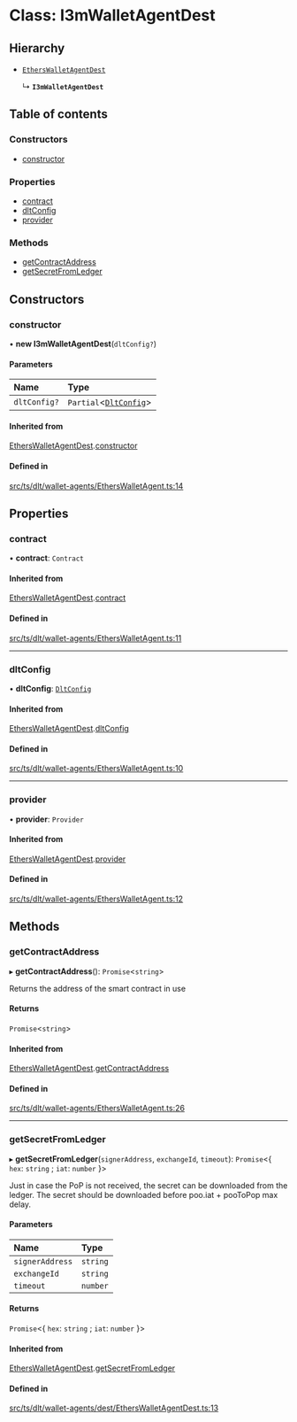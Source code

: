 # Class: I3mWalletAgentDest

## Hierarchy

- [`EthersWalletAgentDest`](Signers.EthersWalletAgentDest.md)

  ↳ **`I3mWalletAgentDest`**

## Table of contents

### Constructors

- [constructor](I3mWalletAgentDest.md#constructor)

### Properties

- [contract](I3mWalletAgentDest.md#contract)
- [dltConfig](I3mWalletAgentDest.md#dltconfig)
- [provider](I3mWalletAgentDest.md#provider)

### Methods

- [getContractAddress](I3mWalletAgentDest.md#getcontractaddress)
- [getSecretFromLedger](I3mWalletAgentDest.md#getsecretfromledger)

## Constructors

### constructor

• **new I3mWalletAgentDest**(`dltConfig?`)

#### Parameters

| Name | Type |
| :------ | :------ |
| `dltConfig?` | `Partial`<[`DltConfig`](../interfaces/DltConfig.md)\> |

#### Inherited from

[EthersWalletAgentDest](Signers.EthersWalletAgentDest.md).[constructor](Signers.EthersWalletAgentDest.md#constructor)

#### Defined in

[src/ts/dlt/wallet-agents/EthersWalletAgent.ts:14](https://gitlab.com/i3-market/code/wp3/t3.2/conflict-resolution/non-repudiation-library/-/blob/1ca8f93/src/ts/dlt/wallet-agents/EthersWalletAgent.ts#L14)

## Properties

### contract

• **contract**: `Contract`

#### Inherited from

[EthersWalletAgentDest](Signers.EthersWalletAgentDest.md).[contract](Signers.EthersWalletAgentDest.md#contract)

#### Defined in

[src/ts/dlt/wallet-agents/EthersWalletAgent.ts:11](https://gitlab.com/i3-market/code/wp3/t3.2/conflict-resolution/non-repudiation-library/-/blob/1ca8f93/src/ts/dlt/wallet-agents/EthersWalletAgent.ts#L11)

___

### dltConfig

• **dltConfig**: [`DltConfig`](../interfaces/DltConfig.md)

#### Inherited from

[EthersWalletAgentDest](Signers.EthersWalletAgentDest.md).[dltConfig](Signers.EthersWalletAgentDest.md#dltconfig)

#### Defined in

[src/ts/dlt/wallet-agents/EthersWalletAgent.ts:10](https://gitlab.com/i3-market/code/wp3/t3.2/conflict-resolution/non-repudiation-library/-/blob/1ca8f93/src/ts/dlt/wallet-agents/EthersWalletAgent.ts#L10)

___

### provider

• **provider**: `Provider`

#### Inherited from

[EthersWalletAgentDest](Signers.EthersWalletAgentDest.md).[provider](Signers.EthersWalletAgentDest.md#provider)

#### Defined in

[src/ts/dlt/wallet-agents/EthersWalletAgent.ts:12](https://gitlab.com/i3-market/code/wp3/t3.2/conflict-resolution/non-repudiation-library/-/blob/1ca8f93/src/ts/dlt/wallet-agents/EthersWalletAgent.ts#L12)

## Methods

### getContractAddress

▸ **getContractAddress**(): `Promise`<`string`\>

Returns the address of the smart contract in use

#### Returns

`Promise`<`string`\>

#### Inherited from

[EthersWalletAgentDest](Signers.EthersWalletAgentDest.md).[getContractAddress](Signers.EthersWalletAgentDest.md#getcontractaddress)

#### Defined in

[src/ts/dlt/wallet-agents/EthersWalletAgent.ts:26](https://gitlab.com/i3-market/code/wp3/t3.2/conflict-resolution/non-repudiation-library/-/blob/1ca8f93/src/ts/dlt/wallet-agents/EthersWalletAgent.ts#L26)

___

### getSecretFromLedger

▸ **getSecretFromLedger**(`signerAddress`, `exchangeId`, `timeout`): `Promise`<{ `hex`: `string` ; `iat`: `number`  }\>

Just in case the PoP is not received, the secret can be downloaded from the ledger.
The secret should be downloaded before poo.iat + pooToPop max delay.

#### Parameters

| Name | Type |
| :------ | :------ |
| `signerAddress` | `string` |
| `exchangeId` | `string` |
| `timeout` | `number` |

#### Returns

`Promise`<{ `hex`: `string` ; `iat`: `number`  }\>

#### Inherited from

[EthersWalletAgentDest](Signers.EthersWalletAgentDest.md).[getSecretFromLedger](Signers.EthersWalletAgentDest.md#getsecretfromledger)

#### Defined in

[src/ts/dlt/wallet-agents/dest/EthersWalletAgentDest.ts:13](https://gitlab.com/i3-market/code/wp3/t3.2/conflict-resolution/non-repudiation-library/-/blob/1ca8f93/src/ts/dlt/wallet-agents/dest/EthersWalletAgentDest.ts#L13)
